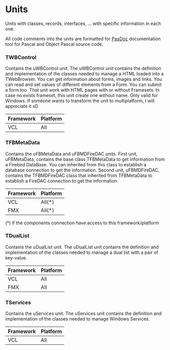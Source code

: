 # Units
Units with classes, records, interfaces, ... with specific information in each one.

All code comments into the units are formatted for [PasDoc](https://github.com/pasdoc/pasdoc) documentation tool for Pascal and Object Pascal source code.


### TWBControl

Contains the uWBControl unit. 
The uWBControl unit contains the definition and implementation of the classes needed to manage a HTML loaded into a TWebBrowser.
You can get information about forms, images and links. You can read and set values of different elements from a Form. You can submit a form too.
That unit work with HTML pages with or without Framesets. In case no exists frameset, this unit create one without name.
Only valid for Windows. If someone wants to transform the unit to multiplatform, I will appreciate it xD

|Framework |Platform  |
|----------|----------|
|VCL       |All       |


### TFBMetaData

Contains the uFBMetaData and uFBMDFireDAC units.
First unit, uFBMetaData, contains the base class TFBMetaData to get information from a Firebird DataBase. You can inherited from this class to establish a database connection to get the information.
Second unit, uFBMDFireDAC, contains the TFBMDFireDAC class that inherited from TFBMetaData to establish a FireDAC connection to get the information.

|Framework |Platform  |
|----------|----------|
|VCL       |All(*)    |
|FMX       |All(*)    |

(*) if the components connection have access to this framework/platform


### TDualList

Contains the uDualList unit. 
The uDualList unit contains the definition and implementation of the classes needed to manage a dual list with a pair of key-value.

|Framework |Platform  |
|----------|----------|
|VCL       |All       |
|FMX       |All       |


### TServices

Contains the uServices unit. 
The uServices unit contains the definition and implementation of the classes needed to manage Windows Services.

|Framework |Platform  |
|----------|----------|
|VCL       |All       |
